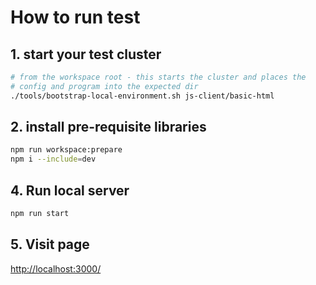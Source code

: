 # How to run test

## 1. start your test cluster
```bash
# from the workspace root - this starts the cluster and places the 
# config and program into the expected dir
./tools/bootstrap-local-environment.sh js-client/basic-html
```

## 2. install pre-requisite libraries
```bash
npm run workspace:prepare
npm i --include=dev
```

## 4. Run local server
```bash
npm run start
```

## 5. Visit page

[http://localhost:3000/](http://localhost:3000/)

